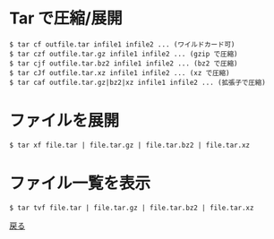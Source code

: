 # Tar で圧縮/展開

    $ tar cf outfile.tar infile1 infile2 ... (ワイルドカード可)
    $ tar czf outfile.tar.gz infile1 infile2 ... (gzip で圧縮)
    $ tar cjf outfile.tar.bz2 infile1 infile2 ... (bz2 で圧縮)
    $ tar cJf outfile.tar.xz infile1 infile2 ... (xz で圧縮)
    $ tar caf outfile.tar.gz|bz2|xz infile1 infile2 ... (拡張子で圧縮)

# ファイルを展開

    $ tar xf file.tar | file.tar.gz | file.tar.bz2 | file.tar.xz

# ファイル一覧を表示

    $ tar tvf file.tar | file.tar.gz | file.tar.bz2 | file.tar.xz

[戻る](../readme.md)
